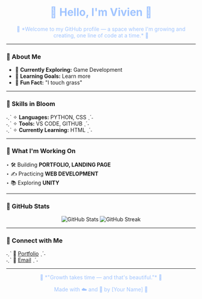 <h1 align="center" style="color: #A0C4FF;">🌸 Hello, I'm Vivien 🌸</h1>

<p align="center" style="color: #A0C4FF;">
  🌿 *Welcome to my GitHub profile — a space where I'm growing and creating, one line of code at a time.* 🌿
</p>

---

### 🌷 About Me  
- 🌱 **Currently Exploring:** Game Development  
- 🎀 **Learning Goals:** Learn more  
- 🍵 **Fun Fact:** "I touch grass"

---

### 🌸 Skills in Bloom  
˗ˏˋ ✧ **Languages:** PYTHON, CSS ˎˊ˗  
˗ˏˋ ✧ **Tools:** VS CODE, GITHUB ˎˊ˗  
˗ˏˋ ✧ **Currently Learning:** HTML ˎˊ˗  

---

### 🌼 What I'm Working On  
‣ 🛠️ Building **PORTFOLIO, LANDING PAGE**  
‣ ✍️ Practicing **WEB DEVELOPMENT**  
‣ 📚 Exploring **UNITY**

---

### 🌟 GitHub Stats  
<div align="center">
  <img src="https://github-readme-stats.vercel.app/api?username=YourGitHubUsername&show_icons=true&theme=pastel" alt="GitHub Stats" />
  <img src="https://github-readme-streak-stats.herokuapp.com/?user=YourGitHubUsername&theme=pastel" alt="GitHub Streak" />
</div>

---

### 🌸 Connect with Me   
˗ˏˋ 🌼 [Portfolio](https://your-portfolio-link.com) ˎˊ˗  
˗ˏˋ 🌼 [Email](vtv.villalobos@gmail.com) ˎˊ˗  

---

<p align="center" style="color: #A0C4FF;">🍃 *"Growth takes time — and that's beautiful."* 🍃</p>
<p align="center" style="color: #A0C4FF;">Made with ☁️ and 🍵 by [Your Name] 🌷</p>
